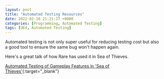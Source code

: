 ```yaml
---
layout: post
title: "Automated Testing Resources"
date: 2022-02-10 21:21:27 +0000
categories: [Programming, Automated Testing]
tags: [UE4, Automated Testing]
---
```


Automated testing is not only super useful for reducing testing cost but also a good tool to ensure the same bug won't happen again.

Here's a great talk of how Rare has used it in Sea of Thieves.

[Automated Testing of Gameplay Features in 'Sea of Thieves'](https://youtu.be/X673tOi8pU8){:target="_blank"}
